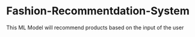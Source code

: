 # Fashion-Recommentdation-System
This ML Model will recommend products based on the input of the user

